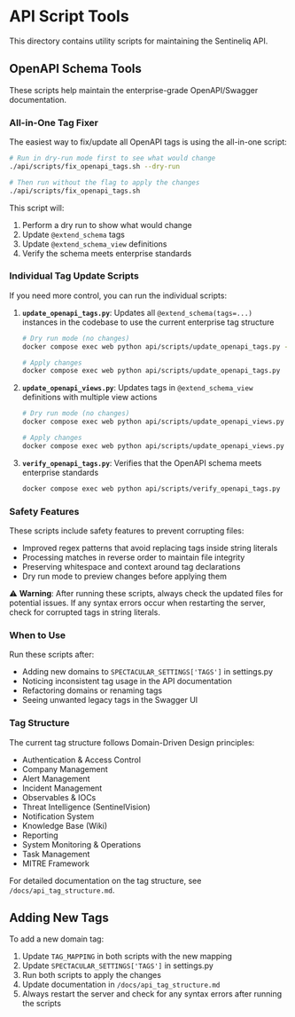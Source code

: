 # API Script Tools

This directory contains utility scripts for maintaining the Sentineliq API.

## OpenAPI Schema Tools

These scripts help maintain the enterprise-grade OpenAPI/Swagger documentation.

### All-in-One Tag Fixer

The easiest way to fix/update all OpenAPI tags is using the all-in-one script:

```bash
# Run in dry-run mode first to see what would change
./api/scripts/fix_openapi_tags.sh --dry-run

# Then run without the flag to apply the changes
./api/scripts/fix_openapi_tags.sh
```

This script will:
1. Perform a dry run to show what would change
2. Update `@extend_schema` tags
3. Update `@extend_schema_view` definitions
4. Verify the schema meets enterprise standards

### Individual Tag Update Scripts

If you need more control, you can run the individual scripts:

1. **`update_openapi_tags.py`**: Updates all `@extend_schema(tags=...)` instances in the codebase to use the current enterprise tag structure

   ```bash
   # Dry run mode (no changes)
   docker compose exec web python api/scripts/update_openapi_tags.py --dry-run
   
   # Apply changes
   docker compose exec web python api/scripts/update_openapi_tags.py
   ```

2. **`update_openapi_views.py`**: Updates tags in `@extend_schema_view` definitions with multiple view actions 

   ```bash
   # Dry run mode (no changes)
   docker compose exec web python api/scripts/update_openapi_views.py --dry-run
   
   # Apply changes
   docker compose exec web python api/scripts/update_openapi_views.py
   ```

3. **`verify_openapi_tags.py`**: Verifies that the OpenAPI schema meets enterprise standards

   ```bash
   docker compose exec web python api/scripts/verify_openapi_tags.py
   ```

### Safety Features

These scripts include safety features to prevent corrupting files:

- Improved regex patterns that avoid replacing tags inside string literals
- Processing matches in reverse order to maintain file integrity
- Preserving whitespace and context around tag declarations
- Dry run mode to preview changes before applying them

⚠️ **Warning**: After running these scripts, always check the updated files for potential issues. If any syntax errors occur when restarting the server, check for corrupted tags in string literals.

### When to Use

Run these scripts after:
- Adding new domains to `SPECTACULAR_SETTINGS['TAGS']` in settings.py
- Noticing inconsistent tag usage in the API documentation
- Refactoring domains or renaming tags
- Seeing unwanted legacy tags in the Swagger UI

### Tag Structure

The current tag structure follows Domain-Driven Design principles:

- Authentication & Access Control
- Company Management
- Alert Management
- Incident Management
- Observables & IOCs
- Threat Intelligence (SentinelVision)
- Notification System
- Knowledge Base (Wiki)
- Reporting
- System Monitoring & Operations
- Task Management
- MITRE Framework

For detailed documentation on the tag structure, see `/docs/api_tag_structure.md`.

## Adding New Tags

To add a new domain tag:

1. Update `TAG_MAPPING` in both scripts with the new mapping
2. Update `SPECTACULAR_SETTINGS['TAGS']` in settings.py
3. Run both scripts to apply the changes
4. Update documentation in `/docs/api_tag_structure.md`
5. Always restart the server and check for any syntax errors after running the scripts 